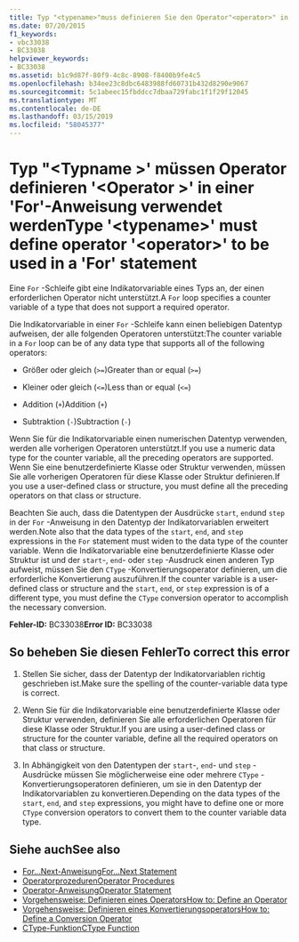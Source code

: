 ```yaml
---
title: Typ "<typename>"muss definieren Sie den Operator"<operator>" in einer 'For'-Anweisung verwendet werden
ms.date: 07/20/2015
f1_keywords:
- vbc33038
- BC33038
helpviewer_keywords:
- BC33038
ms.assetid: b1c9d87f-80f9-4c8c-8908-f8400b9fe4c5
ms.openlocfilehash: b34ee23c8dbc6483988fd60731b432d8290e9067
ms.sourcegitcommit: 5c1abeec15fbddcc7dbaa729fabc1f1f29f12045
ms.translationtype: MT
ms.contentlocale: de-DE
ms.lasthandoff: 03/15/2019
ms.locfileid: "58045377"
---
```

# <a name="type-typename-must-define-operator-operator-to-be-used-in-a-for-statement"></a><span data-ttu-id="bf96e-102">Typ "\<Typname >' müssen Operator definieren '\<Operator >' in einer 'For'-Anweisung verwendet werden</span><span class="sxs-lookup"><span data-stu-id="bf96e-102">Type '\<typename>' must define operator '\<operator>' to be used in a 'For' statement</span></span>
<span data-ttu-id="bf96e-103">Eine `For` -Schleife gibt eine Indikatorvariable eines Typs an, der einen erforderlichen Operator nicht unterstützt.</span><span class="sxs-lookup"><span data-stu-id="bf96e-103">A `For` loop specifies a counter variable of a type that does not support a required operator.</span></span>  
  
 <span data-ttu-id="bf96e-104">Die Indikatorvariable in einer `For` -Schleife kann einen beliebigen Datentyp aufweisen, der alle folgenden Operatoren unterstützt:</span><span class="sxs-lookup"><span data-stu-id="bf96e-104">The counter variable in a `For` loop can be of any data type that supports all of the following operators:</span></span>  
  
-   <span data-ttu-id="bf96e-105">Größer oder gleich (`>=`)</span><span class="sxs-lookup"><span data-stu-id="bf96e-105">Greater than or equal (`>=`)</span></span>  
  
-   <span data-ttu-id="bf96e-106">Kleiner oder gleich (`<=`)</span><span class="sxs-lookup"><span data-stu-id="bf96e-106">Less than or equal (`<=`)</span></span>  
  
-   <span data-ttu-id="bf96e-107">Addition (`+`)</span><span class="sxs-lookup"><span data-stu-id="bf96e-107">Addition (`+`)</span></span>  
  
-   <span data-ttu-id="bf96e-108">Subtraktion (`-`)</span><span class="sxs-lookup"><span data-stu-id="bf96e-108">Subtraction (`-`)</span></span>  
  
 <span data-ttu-id="bf96e-109">Wenn Sie für die Indikatorvariable einen numerischen Datentyp verwenden, werden alle vorherigen Operatoren unterstützt.</span><span class="sxs-lookup"><span data-stu-id="bf96e-109">If you use a numeric data type for the counter variable, all the preceding operators are supported.</span></span> <span data-ttu-id="bf96e-110">Wenn Sie eine benutzerdefinierte Klasse oder Struktur verwenden, müssen Sie alle vorherigen Operatoren für diese Klasse oder Struktur definieren.</span><span class="sxs-lookup"><span data-stu-id="bf96e-110">If you use a user-defined class or structure, you must define all the preceding operators on that class or structure.</span></span>  
  
 <span data-ttu-id="bf96e-111">Beachten Sie auch, dass die Datentypen der Ausdrücke `start`, `end`und `step` in der `For` -Anweisung in den Datentyp der Indikatorvariablen erweitert werden.</span><span class="sxs-lookup"><span data-stu-id="bf96e-111">Note also that the data types of the `start`, `end`, and `step` expressions in the `For` statement must widen to the data type of the counter variable.</span></span> <span data-ttu-id="bf96e-112">Wenn die Indikatorvariable eine benutzerdefinierte Klasse oder Struktur ist und der `start`-, `end`- oder `step` -Ausdruck einen anderen Typ aufweist, müssen Sie den `CType` -Konvertierungsoperator definieren, um die erforderliche Konvertierung auszuführen.</span><span class="sxs-lookup"><span data-stu-id="bf96e-112">If the counter variable is a user-defined class or structure and the `start`, `end`, or `step` expression is of a different type, you must define the `CType` conversion operator to accomplish the necessary conversion.</span></span>  
  
 <span data-ttu-id="bf96e-113">**Fehler-ID:** BC33038</span><span class="sxs-lookup"><span data-stu-id="bf96e-113">**Error ID:** BC33038</span></span>  
  
## <a name="to-correct-this-error"></a><span data-ttu-id="bf96e-114">So beheben Sie diesen Fehler</span><span class="sxs-lookup"><span data-stu-id="bf96e-114">To correct this error</span></span>  
  
1.  <span data-ttu-id="bf96e-115">Stellen Sie sicher, dass der Datentyp der Indikatorvariablen richtig geschrieben ist.</span><span class="sxs-lookup"><span data-stu-id="bf96e-115">Make sure the spelling of the counter-variable data type is correct.</span></span>  
  
2.  <span data-ttu-id="bf96e-116">Wenn Sie für die Indikatorvariable eine benutzerdefinierte Klasse oder Struktur verwenden, definieren Sie alle erforderlichen Operatoren für diese Klasse oder Struktur.</span><span class="sxs-lookup"><span data-stu-id="bf96e-116">If you are using a user-defined class or structure for the counter variable, define all the required operators on that class or structure.</span></span>  
  
3.  <span data-ttu-id="bf96e-117">In Abhängigkeit von den Datentypen der `start`-, `end`- und `step` -Ausdrücke müssen Sie möglicherweise eine oder mehrere `CType` -Konvertierungsoperatoren definieren, um sie in den Datentyp der Indikatorvariablen zu konvertieren.</span><span class="sxs-lookup"><span data-stu-id="bf96e-117">Depending on the data types of the `start`, `end`, and `step` expressions, you might have to define one or more `CType` conversion operators to convert them to the counter variable data type.</span></span>  
  
## <a name="see-also"></a><span data-ttu-id="bf96e-118">Siehe auch</span><span class="sxs-lookup"><span data-stu-id="bf96e-118">See also</span></span>

- [<span data-ttu-id="bf96e-119">For...Next-Anweisung</span><span class="sxs-lookup"><span data-stu-id="bf96e-119">For...Next Statement</span></span>](../../visual-basic/language-reference/statements/for-next-statement.md)
- [<span data-ttu-id="bf96e-120">Operatorprozeduren</span><span class="sxs-lookup"><span data-stu-id="bf96e-120">Operator Procedures</span></span>](../../visual-basic/programming-guide/language-features/procedures/operator-procedures.md)
- [<span data-ttu-id="bf96e-121">Operator-Anweisung</span><span class="sxs-lookup"><span data-stu-id="bf96e-121">Operator Statement</span></span>](../../visual-basic/language-reference/statements/operator-statement.md)
- [<span data-ttu-id="bf96e-122">Vorgehensweise: Definieren eines Operators</span><span class="sxs-lookup"><span data-stu-id="bf96e-122">How to: Define an Operator</span></span>](../../visual-basic/programming-guide/language-features/procedures/how-to-define-an-operator.md)
- [<span data-ttu-id="bf96e-123">Vorgehensweise: Definieren eines Konvertierungsoperators</span><span class="sxs-lookup"><span data-stu-id="bf96e-123">How to: Define a Conversion Operator</span></span>](../../visual-basic/programming-guide/language-features/procedures/how-to-define-a-conversion-operator.md)
- [<span data-ttu-id="bf96e-124">CType-Funktion</span><span class="sxs-lookup"><span data-stu-id="bf96e-124">CType Function</span></span>](../../visual-basic/language-reference/functions/ctype-function.md)

